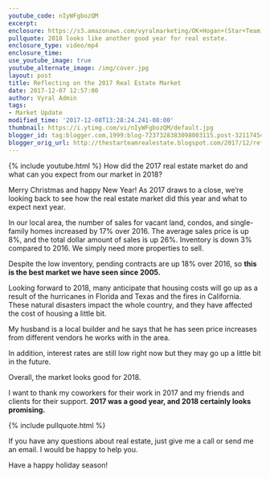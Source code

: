 ```yaml
---
youtube_code: nIyWFgbozQM
excerpt:
enclosure: https://s3.amazonaws.com/vyralmarketing/OK+Hogan+(Star+Team)/Crystal+Coast+Real+Estate-+Reflecting+on+the+2017+Real+Estate+Market.mp4
pullquote: 2018 looks like another good year for real estate.
enclosure_type: video/mp4
enclosure_time:
use_youtube_image: true
youtube_alternate_image: /img/cover.jpg
layout: post
title: Reflecting on the 2017 Real Estate Market
date: 2017-12-07 12:57:00
author: Vyral Admin
tags:
- Market Update
modified_time: '2017-12-08T13:28:24.241-08:00'
thumbnail: https://i.ytimg.com/vi/nIyWFgbozQM/default.jpg
blogger_id: tag:blogger.com,1999:blog-7237328383098003115.post-3211745431738671349
blogger_orig_url: http://thestarteamrealestate.blogspot.com/2017/12/reflecting-on-2017-real-estate-market.html
---
```

{% include youtube.html %}
How did the 2017 real estate market do and what can you expect from our market in 2018?

 Merry Christmas and happy New Year! As 2017 draws to a close, we’re looking back to see how the real estate market did this year and what to expect next year.

In our local area, the number of sales for vacant land, condos, and single-family homes increased by 17% over 2016. The average sales price is up 8%, and the total dollar amount of sales is up 26%. Inventory is down 3% compared to 2016. We simply need more properties to sell.

Despite the low inventory, pending contracts are up 18% over 2016, so **this is the best market we have seen since 2005.**

Looking forward to 2018, many anticipate that housing costs will go up as a result of the hurricanes in Florida and Texas and the fires in California. These natural disasters impact the whole country, and they have affected the cost of housing a little bit.

My husband is a local builder and he says that he has seen price increases from different vendors he works with in the area.

In addition, interest rates are still low right now but they may go up a little bit in the future.

Overall, the market looks good for 2018.  

I want to thank my coworkers for their work in 2017 and my friends and clients for their support. **2017 was a good year, and 2018 certainly looks promising.**

{% include pullquote.html %}

If you have any questions about real estate, just give me a call or send me an email. I would be happy to help you.

Have a happy holiday season!
